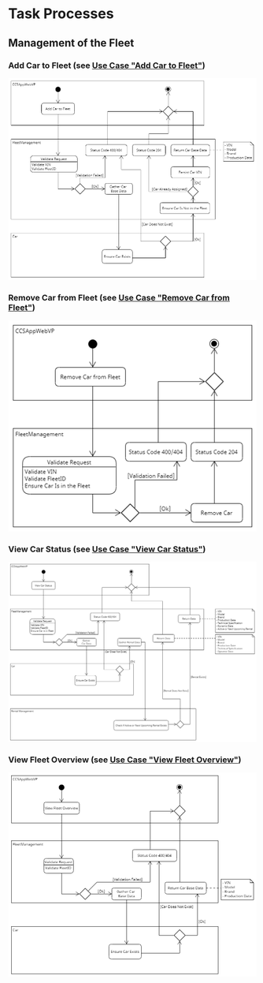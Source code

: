 # Task Processes

## Management of the Fleet

### Add Car to Fleet (see [Use Case "Add Car to Fleet"](https://git.scc.kit.edu/cm-tm/cm-team/projectwork/pse/0-doc-ccs-app-v-2/-/blob/main/pages/use_case_add_car_to_fleet.md))

![](../figures/task_process_add_car_to_fleet.png)

### Remove Car from Fleet (see [Use Case "Remove Car from Fleet"](https://git.scc.kit.edu/cm-tm/cm-team/projectwork/pse/0-doc-ccs-app-v-2/-/blob/main/pages/use_case_remove_car_from_fleet.md))

![](../figures/task_process_remove_car_from_fleet.png)

### View Car Status (see [Use Case "View Car Status"](https://git.scc.kit.edu/cm-tm/cm-team/projectwork/pse/0-doc-ccs-app-v-2/-/blob/main/pages/use_case_view_car_status.md))

![](../figures/task_process_view_car_status.png)

### View Fleet Overview (see [Use Case "View Fleet Overview"](https://git.scc.kit.edu/cm-tm/cm-team/projectwork/pse/0-doc-ccs-app-v-2/-/blob/main/pages/use_case_view_fleet_overview.md))

![](../figures/task_process_view_overview.png)
